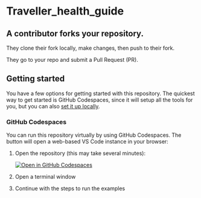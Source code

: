 # Traveller_health_guide

## A contributor forks your repository.

They clone their fork locally, make changes, then push to their fork.

They go to your repo and submit a Pull Request (PR).
## Getting started

You have a few options for getting started with this repository.
The quickest way to get started is GitHub Codespaces, since it will setup all the tools for you, but you can also [set it up locally](#local-environment).

### GitHub Codespaces

You can run this repository virtually by using GitHub Codespaces. The button will open a web-based VS Code instance in your browser:

1. Open the repository (this may take several minutes):

    [![Open in GitHub Codespaces](https://github.com/codespaces/badge.svg)](https://codespaces.new/Azure-Samples/python-ai-agents-demos)

2. Open a terminal window
3. Continue with the steps to run the examples

